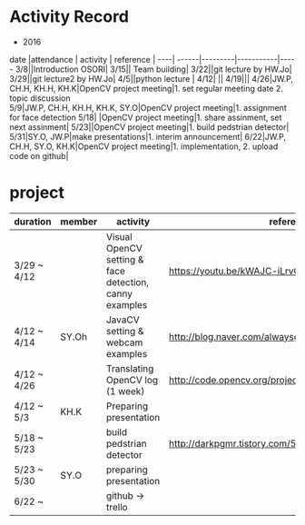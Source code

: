 # Activity Record #

- 2016

date |attendance | activity | reference | 
----| ------|---------|-----------|-----
3/8||Introduction OSORI|
3/15|| Team building|
3/22||git lecture by HW.Jo|
3/29||git lecture2 by HW.Jo|
4/5||python lecture |
4/12| ||
4/19|||
4/26|JW.P, CH.H, KH.H, KH.K|OpenCV project meeting|1. set regular meeting date 2. topic discussion  
5/9|JW.P, CH.H, KH.H, KH.K, SY.O|OpenCV project meeting|1. assignment for face detection
5/18| |OpenCV project meeting|1. share assinment, set next assinment|
5/23||OpenCV project meeting|1. build pedstrian detector|
5/31|SY.O, JW.P|make presentations|1. interim announcement|
6/22|JW.P, CH.H, SY.O, KH.K|OpenCV project meeting|1. implementation, 2. upload code on github|
# project

duration |member | activity | reference |progress | 
----| ------|---------|-----------|-----
3/29 ~ 4/12||Visual OpenCV setting & face detection, canny examples |https://youtu.be/kWAJC-iLrvQ | done
4/12 ~ 4/14|SY.Oh|JavaCV setting & webcam examples|http://blog.naver.com/alwaysgo/100155744334|done
4/12 ~ 4/26||Translating OpenCV log (1 week)|http://code.opencv.org/projects/opencv/wiki/ChangeLog|stopped
4/12 ~ 5/3 |KH.K|Preparing presentation| |done  
5/18 ~ 5/23||build pedstrian detector|http://darkpgmr.tistory.com/53|doing
5/23 ~ 5/30|SY.O|preparing presentation||done
6/22 ~ ||github -> trello||end|


